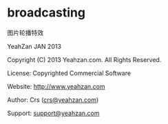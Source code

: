 broadcasting
==================

图片轮播特效

YeahZan JAN 2013

Copyright (C) 2013 Yeahzan.com. All Rights Reserved.

License:  Copyrighted Commercial Software

Website:  http://www.yeahzan.com

Author:  Crs (crs@yeahzan.com)
 
Support:	support@yeahzan.com
